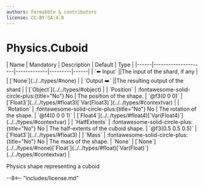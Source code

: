 ```yaml
---
authors: Formabble & contributors
license: CC-BY-SA-4.0
---
```



# Physics.Cuboid

<div class="sh-parameters" markdown="1">
| Name | Mandatory | Description | Default | Type |
|------|---------------------|-------------|---------|------|
| `⬅️ Input` ||The input of the shard, if any | | [`None`](../../types/#none) |
| `Output ➡️` ||The resulting output of the shard | | [`Object`](../../types/#object) |
| `Position` | :fontawesome-solid-circle-plus:{title="No"} No  | The position of the shape. | `@f3(0 0 0)` | [`Float3`](../../types/#float3)[`Var(Float3)`](../../types/#contextvar) |
| `Rotation` | :fontawesome-solid-circle-plus:{title="No"} No  | The rotation of the shape. | `@f4(0 0 0 1)` | [`Float4`](../../types/#float4)[`Var(Float4)`](../../types/#contextvar) |
| `HalfExtents` | :fontawesome-solid-circle-plus:{title="No"} No  | The half-extents of the cuboid shape. | `@f3(0.5 0.5 0.5)` | [`Float3`](../../types/#float3) |
| `Mass` | :fontawesome-solid-circle-plus:{title="No"} No  | The mass of the shape. | `None` | [`None`](../../types/#none)[`Float`](../../types/#float)[`Var(Float)`](../../types/#contextvar) |

</div>

Physics shape representing a cuboid

--8<-- "includes/license.md"

